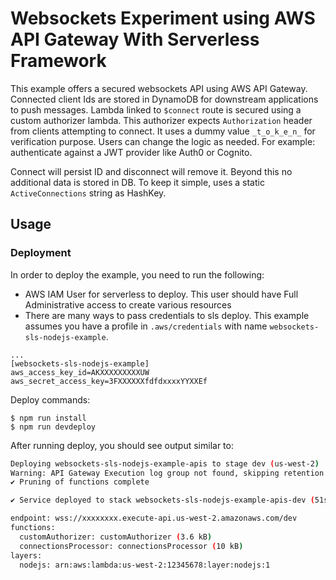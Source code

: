# Websockets Experiment using AWS API Gateway With Serverless Framework

This example offers a secured websockets API using AWS API Gateway. Connected client Ids are stored in DynamoDB for downstream applications to push messages. Lambda linked to `$connect` route is secured using a custom authorizer lambda. This authorizer expects `Authorization` header from clients attempting to connect.
It uses a dummy value `_t_o_k_e_n_` for verification purpose. Users can change the logic as needed. For example: authenticate against a JWT provider like Auth0 or Cognito.

Connect will persist ID and disconnect will remove it. Beyond this no additional data is stored in DB.
To keep it simple, uses a static `ActiveConnections` string as HashKey.

## Usage

### Deployment

In order to deploy the example, you need to run the following:

- AWS IAM User for serverless to deploy. This user should have Full Administrative access to create various resources
- There are many ways to pass credentials to sls deploy. This example assumes you have a profile in `.aws/credentials` with name `websockets-sls-nodejs-example`.

```
...
[websockets-sls-nodejs-example]
aws_access_key_id=AKXXXXXXXXXUW
aws_secret_access_key=3FXXXXXXfdfdxxxxYYXXEf
```

Deploy commands:

```
$ npm run install
$ npm run devdeploy
```

After running deploy, you should see output similar to:

```bash
Deploying websockets-sls-nodejs-example-apis to stage dev (us-west-2)
Warning: API Gateway Execution log group not found, skipping retention policy update
✔ Pruning of functions complete

✔ Service deployed to stack websockets-sls-nodejs-example-apis-dev (51s)

endpoint: wss://xxxxxxxx.execute-api.us-west-2.amazonaws.com/dev
functions:
  customAuthorizer: customAuthorizer (3.6 kB)
  connectionsProcessor: connectionsProcessor (10 kB)
layers:
  nodejs: arn:aws:lambda:us-west-2:12345678:layer:nodejs:1

```
